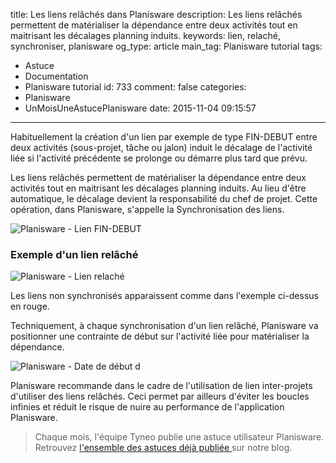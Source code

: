 title: Les liens relâchés dans Planisware
description: Les liens relâchés permettent de matérialiser la dépendance entre deux activités tout en maitrisant les décalages planning induits.
keywords: lien, relaché, synchroniser, planisware
og_type: article
main_tag: Planisware tutorial
tags:
  - Astuce
  - Documentation
  - Planisware tutorial
id: 733
comment: false
categories:
  - Planisware
  - UnMoisUneAstucePlanisware
date: 2015-11-04 09:15:57
---

Habituellement la création d'un lien par exemple de type FIN-DEBUT entre deux activités (sous-projet, tâche ou jalon) induit le décalage de l'activité liée si l'activité précédente se prolonge ou démarre plus tard que prévu.

Les liens relâchés permettent de matérialiser la dépendance entre deux activités tout en maitrisant les décalages planning induits. Au lieu d'être automatique, le décalage devient la responsabilité du chef de projet. Cette opération, dans Planisware, s'appelle la Synchronisation des liens.
<!-- more -->
![Planisware - Lien FIN-DEBUT](//blog/wp-content/uploads/2015/09/Planisware-Lien-FIN-DEBUT.gif)

### Exemple d'un lien relâché

![Planisware - Lien relaché](//blog/wp-content/uploads/2015/09/Planisware-Lien-relaché.gif)

Les liens non synchronisés apparaissent comme dans l'exemple ci-dessus en rouge.

Techniquement, à chaque synchronisation d'un lien relâché, Planisware va positionner une contrainte de début sur l'activité liée pour matérialiser la dépendance.

![Planisware - Date de début d](//blog/wp-content/uploads/2015/09/Planisware-Date-de-début-dune-activité.png)

Planisware recommande dans le cadre de l'utilisation de lien inter-projets d'utiliser des liens relâchés. Ceci permet par ailleurs d'éviter les boucles infinies et réduit le risque de nuire au performance de l'application Planisware.

> Chaque mois, l'équipe Tyneo publie une astuce utilisateur Planisware. Retrouvez [l'ensemble des astuces déjà publiée ](https://tyneo.net/blog/categories/Astuce/)sur notre blog.